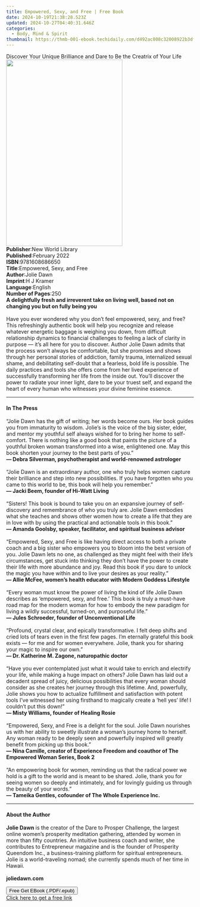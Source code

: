 ```yaml
---
title: Empowered, Sexy, and Free | Free Book
date: 2024-10-19T21:38:28.523Z
updated: 2024-10-27T04:40:31.646Z
categories:
  - Body, Mind & Spirit
thumbnail: https://thmb-001-ebook.techidaily.com/d492ac808c32008922b3df75ec65135df659d7fcd07ffd3e596333fc4dece691.jpg
---
```

<main id="book-container">
  <div class="flex flex-col">
    <div class="book-brief flex-1 py-6 px-4 sm:p-6 md:py-10 md:px-8">
      <!-- brief-->
      <div class="book-brief-main">
        Discover Your Unique Brilliance and Dare to Be the Creatrix of Your Life
      </div>
    </div>
    <div
      class="book-meta-info flex-1 grid gap-4 col-start-1 col-end-3 row-start-1 sm:mb-6 sm:grid-cols-4 lg:gap-6 lg:col-start-2 lg:row-end-6 lg:row-span-6 lg:mb-0"
    >
      <div
        class="book-meta-info-left place-content-center mt-4 p-4 text-sm leading-6 col-start-2 col-span-2 dark:text-slate-400"
      >
        <img
          class="w-full h-500 object-cover rounded-lg sm:h-255 sm:col-span-2 lg:col-span-full"
          src="https://img-001-ebook.techidaily.com/405c7145d631be174176857ee252a27036a52ba056c7b1d7e9da6334b8d50bb4.jpg"
          alt=""
          width="312"
          height="500"
        />
      </div>
      <div
        class="book-meta-info-right mt-2 col-start-1 row-start-2 col-span-3 self-center"
      >
        <!-- meta data  -->
        <div class="flex flex-col px-4 md:px-8">
          <div class="flex-1">
            <strong>Publisher</strong>:<span class="px-2"
              >New World Library</span
            >
          </div>
          <div class="flex-1">
            <strong>Published</strong>:<span class="px-2">February 2022</span>
          </div>
          <div class="flex-1">
            <strong>ISBN</strong>:<span class="px-2">9781608686650</span>
          </div>
          <div class="flex-1">
            <strong>Title</strong>:<span class="px-2"
              >Empowered, Sexy, and Free</span
            >
          </div>
          <div class="flex-1">
            <strong>Author</strong>:<span class="px-2">Jolie Dawn</span>
          </div>
          <div class="flex-1">
            <strong>Imprint</strong>:<span class="px-2">H J Kramer</span>
          </div>
          <div class="flex-1">
            <strong>Language</strong>:<span class="px-2">English</span>
          </div>
          <div class="flex-1">
            <strong>Number of Pages</strong>:<span class="px-2">250</span>
          </div>
        </div>
      </div>
    </div>
    <div class="book-description flex-1 py-6 px-4 sm:p-6 md:py-10 md:px-8">
      <div class="book-description-main">
        <div accordion-content="" id="description">
          <strong
            >A delightfully fresh and irreverent take on living well, based not
            on changing you but on fully being you</strong
          ><br />
          <br />Have you ever wondered why you don’t feel empowered, sexy, and
          free? This refreshingly authentic book will help you recognize and
          release whatever energetic baggage is weighing you down, from
          difficult relationship dynamics to financial challenges to feeling a
          lack of clarity in purpose — it’s all here for you to discover. Author
          Jolie Dawn admits that the process won’t always be comfortable, but
          she promises and shows through her personal stories of addiction,
          family trauma, internalized sexual shame, and debilitating self-doubt
          that a fearless, bold life is possible. The daily practices and tools
          she offers come from her lived experience of successfully transforming
          her life from the inside out. You’ll discover the power to radiate
          your inner light, dare to be your truest self, and expand the heart of
          every human who witnesses your divine feminine essence.<br />
        </div>
      </div>
    </div>
    <div class="book-excerpts flex-1 py-6 px-4 sm:p-6 md:py-10 md:px-8">
      <!-- excerpts-->
      <div class="book-excerpts-main">
        <hr />
        <h4 class="placeholder placeholder-heading">
          <span>In The Press</span>
        </h4>
        <p>
          “Jolie Dawn has the gift of writing; her words become ours. Her book
          guides you from immaturity to wisdom. Jolie’s is the voice of the big
          sister, elder, and mentor my youthful self always wished for to bring
          her home to self-comfort. There is nothing like a good book that
          paints the picture of a youthful broken woman transformed into a wise,
          enlightened one. May this book shorten your journey to the best parts
          of you.”<br />
          <strong
            >— Debra Silverman, psychotherapist and world-renowned astrologer
            <br /> </strong
          ><br />
          “Jolie Dawn is an extraordinary author, one who truly helps women
          capture their brilliance and step into new possibilities. If you have
          forgotten who you came to this world to be, this book will help you
          remember.”<br />
          <strong>— Jacki Beem, founder of Hi-Watt Living<br /> </strong><br />
          “Sisters! This book is bound to take you on an expansive journey of
          self-discovery and remembrance of who you truly are. Jolie Dawn
          embodies what she teaches and shows other women how to create a life
          that they are in love with by using the practical and actionable tools
          in this book.”<br />
          <strong
            >— Amanda Goolsby, speaker, facilitator, and spiritual business
            advisor<br /> </strong
          ><br />
          “Empowered, Sexy, and Free is like having direct access to both a
          private coach and a big sister who empowers you to bloom into the best
          version of you. Jolie Dawn lets no one, as challenged as they might
          feel with their life’s circumstances, get stuck into thinking they
          don’t have the power to create their life with more abundance and joy.
          Read this book if you dare to unlock the magic you have within and to
          live your desires as your reality.”<br />
          <strong
            >— Allie McFee, women’s health educator with Modern Goddess
            Lifestyle<br /> </strong
          ><br />
          “Every woman must know the power of living the kind of life Jolie Dawn
          describes as ‘empowered, sexy, and free.’ This book is truly a
          must-have road map for the modern woman for how to embody the new
          paradigm for living a wildly successful, turned-on, and purposeful
          life.”<br />
          <strong
            >— Jules Schroeder, founder of Unconventional Life<br /> </strong
          ><br />
          “Profound, crystal clear, and epically transformative. I felt deep
          shifts and cried lots of tears even in the first few pages. I’m
          eternally grateful this book exists — for me and for women everywhere.
          Jolie, thank you for sharing your magic to inspire our own.”<br />
          <strong>— Dr. Katherine M. Zagone, naturopathic doctor <br /> </strong
          ><br />
          “Have you ever contemplated just what it would take to enrich and
          electrify your life, while making a huge impact on others? Jolie Dawn
          has laid out a decadent spread of juicy, delicious possibilities that
          every woman should consider as she creates her journey through this
          lifetime. And, powerfully, Jolie shows you how to actualize
          fulfillment and satisfaction with potent tools I’ve witnessed her
          using firsthand to magically create a ‘hell yes’ life! I couldn’t put
          this down!”<br />
          <strong>— Misty Williams, founder of Healing Rosie<br /> </strong
          ><br />
          “Empowered, Sexy, and Free is a delight for the soul. Jolie Dawn
          nourishes us with her ability to sweetly illustrate a woman’s journey
          home to herself. Any woman ready to be deeply seen and powerfully
          inspired will greatly benefit from picking up this book.”<br />
          <strong
            >— Nina Camille, creator of Experience Freedom and coauthor of The
            Empowered Woman Series, Book 2<br /> </strong
          ><br />
          “An empowering book for women, reminding us that the radical power we
          hold is a gift to the world and is meant to be shared. Jolie, thank
          you for seeing women so deeply and intimately, and for lovingly
          guiding us through the beauty of your words.”<br />
          <strong
            >— Tameika Gentles, cofounder of The Whole Experience Inc.</strong
          ><br />
        </p>
      </div>
    </div>
    <div class="book-about-author flex-1 py-6 px-4 sm:p-6 md:py-10 md:px-8">
      <!-- about author-->
      <div class="book-main-author-main">
        <hr />
        <h4 class="placeholder placeholder-heading">
          <span>About the Author</span>
        </h4>
        <p>
          <strong>Jolie Dawn</strong> is the creator of the Dare to Prosper
          Challenge, the largest online women’s prosperity meditation gathering,
          attended by women in more than fifty countries. An intuitive business
          coach and writer, she contributes to Entrepreneur magazine and is the
          founder of Prosperity Queendom Inc., a business-training platform for
          spiritual entrepreneurs. Jolie is a world-traveling nomad; she
          currently spends much of her time in Hawaii.<br />
          <br />
          <strong>joliedawn.com</strong>
        </p>
      </div>
    </div>
    <div class="book-free-get flex-1 py-6 px-4 sm:p-6 md:py-10 md:px-8">
      <button
        id="btn-free-get"
        class="bg-blue-500 hover:bg-blue-700 text-white font-bold py-2 px-4 rounded"
      >
        Free Get EBook (.PDF/.epub)
      </button>
      <div id="countdown-display" class="px-2 text-lg mt-2"></div>
      <a
        id="free-link"
        class="hidden bg-blue-500 hover:bg-blue-700 text-white font-bold py-2 px-4 rounded"
        href="https://www.ebooks.com/en-us/book/210439344/empowered-sexy-and-free/jolie-dawn/"
        target="_blank"
        >Click here to get a free link</a
      >
    </div>
    <script>
      let countdownTime = 0;
      let countdownInterval = null;
      document
        .getElementById('btn-free-get')
        .addEventListener('click', startCountdown);
      function startCountdown() {
        countdownTime = new Date().getTime() + 60000 * 3;
        countdownInterval = setInterval(updateCountdown, 1000);
        document.getElementById('btn-free-get').disabled = true;
        document
          .getElementById('btn-free-get')
          .classList.add('bg-gray-500', 'cursor-not-allowed');
      }
      function updateCountdown() {
        let currentTime = new Date().getTime();
        let timeLeft = countdownTime - currentTime;
        let secondsLeft = Math.floor(timeLeft / 1000);
        document.getElementById('countdown-display').innerHTML =
          `Remaining time: ${secondsLeft} seconds.`;
        if (secondsLeft <= 0) {
          clearInterval(countdownInterval);
          document.getElementById('btn-free-get').classList.add('hidden');
          document.getElementById('free-link').classList.remove('hidden');
          document.getElementById('countdown-display').innerHTML = '';
        }
      }
    </script>
  </div>
</main>

<ins class="adsbygoogle"
      style="display:block"
      data-ad-client="ca-pub-7571918770474297"
      data-ad-slot="8358498916"
      data-ad-format="auto"
      data-full-width-responsive="true"></ins>
    